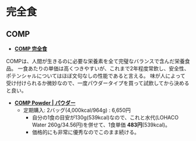 完全食
====

COMP
----

- [**COMP 完全食**](http://www.comp.jp/)

COMPは、人間が生きるのに必要な栄養素を全て完璧なバランスで含んだ栄養食品。
一食あたりの単価は高くつきやすいが、これまで2年程度常飲し、安全性、ポテンシャルについてはほぼ文句なしの性能であると言える。
味が人によって受け付けられるか微妙なので、一度パウダータイプを買って試飲してから決めると良い。

- [**COMP Powder | パウダー**](http://www.comp.jp/products/powder.html)
  - 定期購入: 2バッグ(4,000kcal/964g) : 6,650円
    - 自分の1食の目安が130g(539kcal)なので、これと水代(LOHACO Water 260g/34.56円)を併せて、1食単価 **483円**(539kcal)。
    - 価格的にも非常に優秀なのでこのまま続ける。
